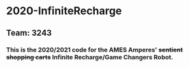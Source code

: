 # 2020-InfiniteRecharge
## Team: 3243
### This is the 2020/2021 code for the AMES Amperes' ~~sentient shopping carts~~ Infinite Recharge/Game Changers Robot.  
